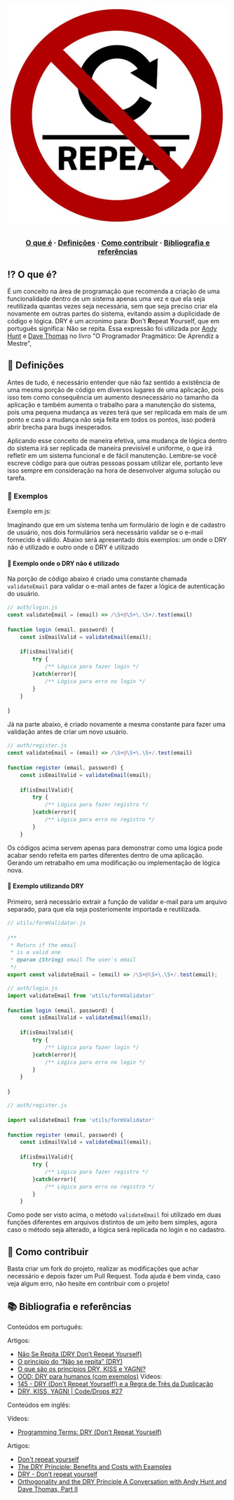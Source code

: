 <h1 align="center">
<img src="https://raw.githubusercontent.com/Gabrielpatrola/programming-principles/master/DRY/assets/dry.jpeg" alt="DRY" width="500"/>
</h1>

<h3 align="center">
  <a href="#-o-que-e">O que é</a>
  <span> · </span>
  <a href="#-definicoes">Definições</a>
  <span> · </span>
  <a href="#-como-contribuir">Como contribuir</a>
  <span> · </span>
  <a href="#-bibliografia-e-referencias">Bibliografia e referências</a>
</h3>

## ⁉ O que é?

É um conceito na área de programação que recomenda a criação de uma funcionalidade dentro de um sistema apenas uma vez e que ela seja reutilizada quantas vezes seja necessária, sem que seja preciso criar ela novamente em outras partes do sistema, evitando assim a duplicidade de código e lógica. DRY é um acronimo para: **D**on't **R**epeat **Y**ourself, que em português significa: Não se repita. Essa expressão foi utilizada por [Andy Hunt](https://www.google.com/search?sxsrf=AOaemvIxTOD2GJWPN_i3VohUpQJi1ATzPg:1637634288615&q=Andy+Hunt&stick=H4sIAAAAAAAAAOPgE-LUz9U3MM7KjjdWAjPTLPKMkrRkspOt9JPy87P1y4syS0pS8-LL84uyrRJLSzLyixaxcjrmpVQqeJTmlexgZQQASXqTxkUAAAA&sa=X&ved=2ahUKEwjysq2Qt630AhW9rJUCHRvQCl4QmxMoAXoECC4QAw) e [Dave Thomas](https://www.google.com/search?sxsrf=AOaemvIxTOD2GJWPN_i3VohUpQJi1ATzPg:1637634288615&q=Dave+Thomas&stick=H4sIAAAAAAAAAOPgE-LUz9U3MM7KjjdWAjMty1LKDbRkspOt9JPy87P1y4syS0pS8-LL84uyrRJLSzLyixaxcrsklqUqhGTk5yYW72BlBACct2HlRwAAAA&sa=X&ved=2ahUKEwjysq2Qt630AhW9rJUCHRvQCl4QmxMoAnoECC4QBA) no livro "O Programador Pragmático: De Aprendiz a Mestre",


## 💯 Definições

Antes de tudo, é necessário entender que não faz sentido a existência de uma mesma porção de código em diversos lugares de uma aplicação, pois isso tem como consequência um aumento desnecessário no tamanho da aplicação e também aumenta o trabalho para a manutenção do sistema, pois uma pequena mudança as vezes terá que ser replicada em mais de um ponto e caso a mudança não seja feita em todos os pontos, isso poderá abrir brecha para bugs inesperados.

Aplicando esse conceito de maneira efetiva, uma mudança de lógica dentro do sistema irá ser replicada de maneira previsível e uniforme, o que irá refletir em um sistema funcional e de fácil manutenção. Lembre-se você escreve código para que outras pessoas possam utilizar ele, portanto leve isso sempre em consideração na hora de desenvolver alguma solução ou tarefa.

### 👾 Exemplos

Exemplo em js:

Imaginando que em um sistema tenha um formulário de login e de cadastro de usuário, nos dois formulários será necessário validar se o e-mail fornecido é válido. Abaixo será apresentado dois exemplos: um onde o DRY não é utilizado e outro onde o DRY é utilizado

#### 🐛 Exemplo onde o DRY não é utilizado

Na porção de código abaixo é criado uma constante chamada `validateEmail` para validar o e-mail antes de fazer a lógica de autenticação do usuário.
```js
// auth/login.js
const validateEmail = (email) => /\S+@\S+\.\S+/.test(email)

function login (email, password) {
    const isEmailValid = validateEmail(email);

    if(isEmailValid){
        try {
            /** Lógica para fazer login */
        }catch(error){
            /** Lógica para erro no login */
        }
    }

}
```

Já na parte abaixo, é criado novamente a mesma constante para fazer uma validação antes de criar um novo usuário.

```js
// auth/register.js
const validateEmail = (email) => /\S+@\S+\.\S+/.test(email)

function register (email, password) {
    const isEmailValid = validateEmail(email);

    if(isEmailValid){
        try {
            /** Lógica para fazer registro */
        }catch(error){
            /** Lógica para erro no registro */
        }
    }

```

Os códigos acima servem apenas para demonstrar como uma lógica pode acabar sendo refeita em partes diferentes dentro de uma aplicação. Gerando um retrabalho em uma modificação ou implementação de lógica nova.

#### 🚀 Exemplo utilizando DRY

Primeiro, será necessário extrair a função de validar e-mail para um arquivo separado, para que ela seja posteriomente importada e reutilizada.

```js
// utils/formValidator.js

/**
 * Return if the email
 * is a valid one
 * @param {String} email The user's email
 */
export const validateEmail = (email) => /\S+@\S+\.\S+/.test(email);
```

```js
// auth/login.js
import validateEmail from 'utils/formValidator'

function login (email, password) {
    const isEmailValid = validateEmail(email);

    if(isEmailValid){
        try {
            /** Lógica para fazer login */
        }catch(error){
            /** Lógica para erro no login */
        }
    }

}
```

```js
// auth/register.js

import validateEmail from 'utils/formValidator'

function register (email, password) {
    const isEmailValid = validateEmail(email);

    if(isEmailValid){
        try {
            /** Lógica para fazer registro */
        }catch(error){
            /** Lógica para erro no registro */
        }
    }

```

Como pode ser visto acima, o método `validateEmail` foi utilizado em duas funções diferentes em arquivos distintos de um jeito bem simples, agora caso o método seja alterado, a lógica será replicada no login e no cadastro.


## 💪 Como contribuir

Basta criar um fork do projeto, realizar as modificações que achar necessário e depois fazer um Pull Request.
Toda ajuda é bem vinda, caso veja algum erro, não hesite em contribuir com o projeto!

## 📚 Bibliografia e referências

Conteúdos em português:

Artigos:
- [Não Se Repita (DRY Don’t Repeat Yourself)](https://medium.com/@rafaelsouzaim/n%C3%A3o-se-repita-dry-dont-repeat-yourself-40da33289bcf)
- [O princípio do “Não se repita” (DRY)](https://www.profissionaisti.com.br/o-principio-do-nao-se-repita-dry/)
- [O que são os princípios DRY, KISS e YAGNI?](https://pt.stackoverflow.com/questions/23052/o-que-s%C3%A3o-os-princ%C3%ADpios-dry-kiss-e-yagni)
- [OOD: DRY para humanos (com exemplos)](https://adrianolisboa.com/ood-dry-para-humanos-com-exemplos/)
Vídeos:
- [145 - DRY (Don't Repeat Yourself!) e a Regra de Três da Duplicação](https://www.youtube.com/watch?v=uRih-n6jDbw)
- [DRY, KISS, YAGNI | Code/Drops #27](https://www.youtube.com/watch?v=5yJ_cAUrpQcA)

Conteúdos em inglês:

Vídeos:
- [Programming Terms: DRY (Don't Repeat Yourself)](https://www.youtube.com/watch?v=IGH4-ZhfVDk)

Artigos:
- [Don't repeat yourself](https://en.wikipedia.org/wiki/Don%27t_repeat_yourself)
- [The DRY Principle: Benefits and Costs with Examples](https://thevaluable.dev/dry-principle-cost-benefit-example/)
- [DRY - Don’t repeat yourself](https://blog.oliverjumpertz.dev/dry-dont-repeat-yourself)
- [Orthogonality and the DRY Principle A Conversation with Andy Hunt and Dave Thomas, Part II](https://www.artima.com/articles/orthogonality-and-the-dry-principle)
